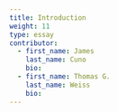 ```yaml
---
title: Introduction
weight: 11
type: essay
contributor:
  - first_name: James
    last_name: Cuno
    bio:
  - first_name: Thomas G.
    last_name: Weiss
    bio:
---
```

